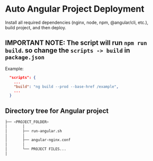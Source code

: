 # Auto Angular Project Deployment

Install all required dependencies (nginx, node, npm, @angular/cli, etc.), build project, and then deploy.

## IMPORTANT NOTE: The script will run `npm run build`. so change the `scripts -> build` in `package.json`

Example:

``` json
  "scripts": {
    ...
    "build": "ng build --prod --base-href /example",
    ...
  }
```

## Directory tree for Angular project

``` bash
├── <PROJECT_FOLDER>
│       │
│       ├── run-angular.sh
│       │
│       ├── angular-nginx.conf
│       │
│       └── PROJECT FILES...
│
```
